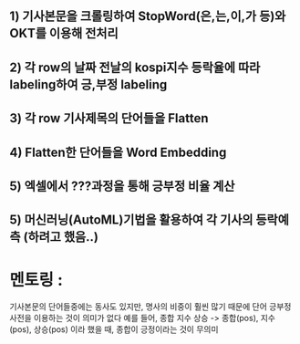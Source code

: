 ## 1) 기사본문을 크롤링하여 StopWord(은,는,이,가 등)와 OKT를 이용해 전처리
## 2) 각 row의 날짜 전날의 kospi지수 등락율에 따라 labeling하여 긍,부정 labeling
## 3) 각 row 기사제목의 단어들을 Flatten 
## 4) Flatten한 단어들을 Word Embedding
## 5) 엑셀에서 ???과정을 통해 긍부정 비율 계산
## 5) 머신러닝(AutoML)기법을 활용하여 각 기사의 등락예측 (하려고 했음..) 

# 멘토링  :
기사본문의 단어들중에는 동사도 있지만, 명사의 비중이 훨씬 많기 때문에 단어 긍부정 사전을 이용하는 것이 의미가 없다 
예를 들어, 종합 지수 상승 -> 종합(pos), 지수(pos), 상승(pos) 이라 했을 때, 종합이 긍정이라는 것이 무의미
